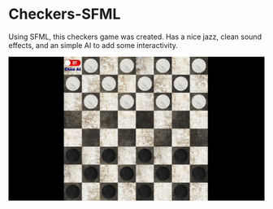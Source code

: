# Checkers-SFML
Using SFML, this checkers game was created. Has a nice jazz, clean sound effects, and an simple AI to add some interactivity.

![](https://github.com/germaneagle0/Checkers-SFML/blob/main/example.gif)

